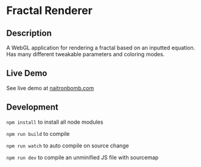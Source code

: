 # Fractal Renderer

## Description
A WebGL application for rendering a fractal based on an inputted equation. Has many different tweakable parameters and coloring modes.

## Live Demo
See live demo at [naitronbomb.com](https://www.naitronbomb.com/fractal/)

## Development
`npm install` to install all node modules

`npm run build` to compile

`npm run watch` to auto compile on source change

`npm run dev` to compile an unminified JS file with sourcemap